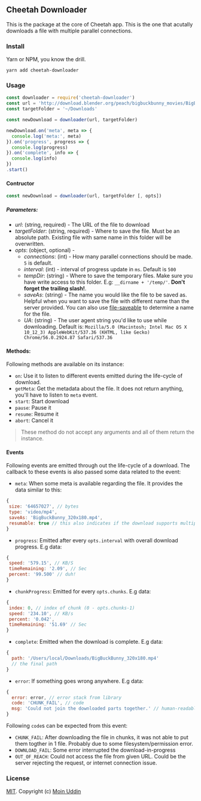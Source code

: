## Cheetah Downloader

This is the package at the core of Cheetah app. This is the one that acutally downloads a file with multiple parallel connections.

### Install

Yarn or NPM, you know the drill.

```
yarn add cheetah-downloader
```


### Usage

```js
const downloader = require('cheetah-downloader')
const url = 'http://download.blender.org/peach/bigbuckbunny_movies/BigBuckBunny_320x180.mp4'
const targetFolder = '~/Downloads'

const newDownload = downloader(url, targetFolder)

newDownload.on('meta', meta => {
  console.log('meta:', meta)
}).on('progress', progress => {
  console.log(progress)
}).on('complete', info => {
  console.log(info)
})
.start()
```

#### Contructor

```js
const newDownload = downloader(url, targetFolder [, opts])
```

##### Parameters:

 - *url*: (string, required) - The URL of the file to download
 - *targetFolder*: (string, required) - Where to save the file. Must be an absolute path. Existing file with same name in this folder will be overwritten.
 - *opts*: (object, optional) -
    - *connections*: (int) - How many parallel connections should be made. `5` is default.
    - *interval*: (int) - interval of progress update in `ms`. Default is `500`
    - *tempDir*: (string) - Where to save the temporary files. Make sure you have write access to this folder. E.g: `__dirname + '/temp/'`. __Don't forget the trailing slash!__.
    - *saveAs*: (string) - The name you would like the file to be saved as. Helpful when you want to save the file with different name than the server provided. You can also use [file-saveable](https://github.com/cheetahapp/file-saveable) to determine a name for the file.
    - *UA*: (string) - The user agent string you'd like to use while downloading. Default is:
    `Mozilla/5.0 (Macintosh; Intel Mac OS X 10_12_3) AppleWebKit/537.36 (KHTML, like Gecko) Chrome/56.0.2924.87 Safari/537.36`

#### Methods:

Following methods are available on its instance:

 - `on`: Use it to listen to different events emitted during the life-cycle of download.
 - `getMeta`: Get the metadata about the file. It does not return anything, you'll have to listen to `meta` event.
 - `start`: Start download
 - `pause`: Pause it
 - `resume`: Resume it
 - `abort`: Cancel it

> These method do not accept any arguments and all of them return the instance.

#### Events

Following events are emitted through out the life-cycle of a download. The callback to these events is also passed some data related to the event:

 - `meta`: When some meta is available regarding the file.
 It provides the data similar to this:
 ```js
{
  size: '64657027', // bytes
  type: 'video/mp4',
  saveAs: 'BigBuckBunny_320x180.mp4',
  resumable: true // this also indicates if the download supports multiple connections
}
 ```

 - `progress`: Emitted after every `opts.interval` with overall download progress.
 E.g data:
 ```js
{
  speed: '579.15', // KB/S
  timeRemaining: '2.09', // Sec
  percent: '99.500' // duh!
}
 ```

 - `chunkProgress`: Emitted for every `opts.chunks`.
 E.g data:
 ```js
{
  index: 0, // index of chunk (0 - opts.chunks-1)
  speed: '234.10', // KB/s
  percent: '0.042',
  timeRemaining: '51.69' // Sec
}
 ```

 - `complete`: Emitted when the download is complete.
 E.g data:
```js
{
  path: '/Users/local/Downloads/BigBuckBunny_320x180.mp4'
  // the final path
}
```

 - `error`: If something goes wrong anywhere. E.g data:
```js
{
  error: error, // error stack from library
  code: 'CHUNK_FAIL', // code
  msg: 'Could not join the downloaded parts together.' // human-readable explanation
}
```

Following `code`s can be expected from this event:
- `CHUNK_FAIL`: After downloading the file in chunks, it was not able to put them togther in 1 file. Probably due to some filesystem/permission error.
- `DOWNLOAD_FAIL`: Some error interrupted the download-in-progress
- `OUT_OF_REACH`: Could not access the file from given URL. Could be the server rejecting the request, or internet connection issue.


### License

[MIT](./LICENSE). Copyright (c) [Moin Uddin](https://moin.im)